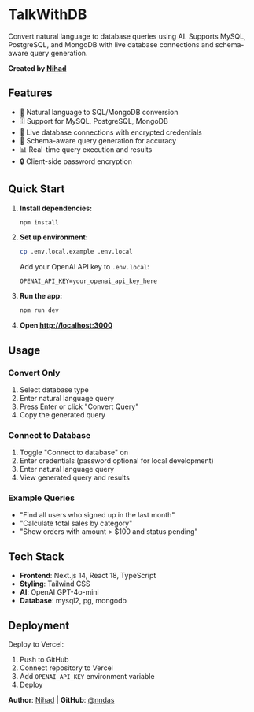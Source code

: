 # TalkWithDB

Convert natural language to database queries using AI. Supports MySQL, PostgreSQL, and MongoDB with live database connections and schema-aware query generation.

**Created by [Nihad](https://github.com/nndas)**

## Features

- 🎯 Natural language to SQL/MongoDB conversion
- 🗄️ Support for MySQL, PostgreSQL, MongoDB
- 🔌 Live database connections with encrypted credentials
- 🧠 Schema-aware query generation for accuracy
- 📊 Real-time query execution and results
- 🔒 Client-side password encryption

## Quick Start

1. **Install dependencies:**
   ```bash
   npm install
   ```

2. **Set up environment:**
   ```bash
   cp .env.local.example .env.local
   ```
   Add your OpenAI API key to `.env.local`:
   ```env
   OPENAI_API_KEY=your_openai_api_key_here
   ```

3. **Run the app:**
   ```bash
   npm run dev
   ```

4. **Open [http://localhost:3000](http://localhost:3000)**

## Usage

### Convert Only
1. Select database type
2. Enter natural language query
3. Press Enter or click "Convert Query"
4. Copy the generated query

### Connect to Database
1. Toggle "Connect to database" on
2. Enter credentials (password optional for local development)
3. Enter natural language query
4. View generated query and results

### Example Queries
- "Find all users who signed up in the last month"
- "Calculate total sales by category"
- "Show orders with amount > $100 and status pending"

## Tech Stack

- **Frontend**: Next.js 14, React 18, TypeScript
- **Styling**: Tailwind CSS
- **AI**: OpenAI GPT-4o-mini
- **Database**: mysql2, pg, mongodb

## Deployment

Deploy to Vercel:
1. Push to GitHub
2. Connect repository to Vercel
3. Add `OPENAI_API_KEY` environment variable
4. Deploy

**Author**: [Nihad](https://github.com/nndas) | **GitHub**: [@nndas](https://github.com/nndas)
